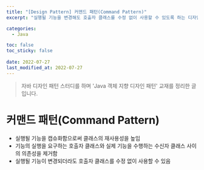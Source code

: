 ```yaml
---
title: "[Design Pattern] 커맨드 패턴(Command Pattern)"
excerpt: "실행될 기능을 변경해도 호출자 클래스를 수정 없이 사용할 수 있도록 하는 디자인 패턴"

categories:
  - Java

toc: false
toc_sticky: false
 
date: 2022-07-27
last_modified_at: 2022-07-27
---
```


> 자바 디자인 패턴 스터디를 하며 'Java 객체 지향 디자인 패턴' 교재를 정리한 글입니다.

# 커맨드 패턴(Command Pattern)

- 실행될 기능을 캡슈화함으로써 클래스의 재사용성을 높임  
- 기능의 실행을 요구하는 호출자 클래스와 실제 기능을 수행하는 수신자 클래스 사이의 의존성을 제거함  
- 실행될 기능이 변경되더라도 호출자 클래스를 수정 없이 사용할 수 있음  